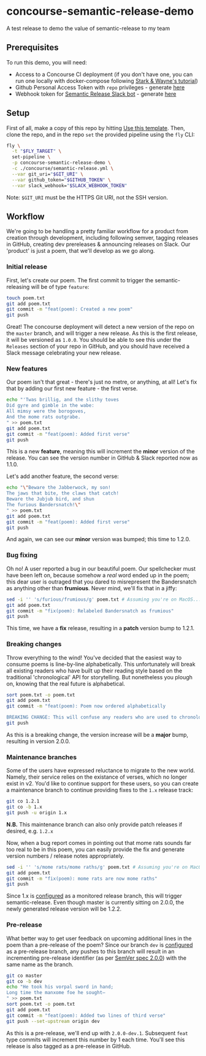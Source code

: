 # concourse-semantic-release-demo
A test release to demo the value of semantic-release to my team

## Prerequisites
To run this demo, you will need:
* Access to a Concourse CI deployment (if you don't have one, you can run one locally with docker-compose following [Stark & Wayne's tutorial](https://github.com/starkandwayne/concourse-tutorial))
* Github Personal Access Token with `repo` privileges - generate [here](https://github.com/settings/tokens/new)
* Webhook token for [Semantic Release Slack bot](https://github.com/juliuscc/semantic-release-slack-bot) - generate [here](https://github.com/juliuscc/semantic-release-slack-bot#slack-app-installation)

## Setup
First of all, make a copy of this repo by hitting [Use this template](https://github.com/coro/concourse-semantic-release-demo/generate).
Then, clone the repo, and in the repo `set` the provided pipeline using the `fly` CLI:

```bash
fly \
  -t "$FLY_TARGET" \
  set-pipeline \
  -p concourse-semantic-release-demo \
  -c ./concourse/semantic-release.yml \
  --var git_uri="$GIT_URI" \
  --var github_token="$GITHUB_TOKEN" \
  --var slack_webhook="$SLACK_WEBHOOK_TOKEN"
```
Note: `$GIT_URI` must be the HTTPS Git URI, not the SSH version.

## Workflow
We're going to be handling a pretty familiar workflow for a product from creation through development, including following semver, tagging releases in GitHub, creating dev prereleases & announcing releases on Slack. Our 'product' is just a poem, that we'll develop as we go along. 

### Initial release
First, let's create our poem. The first commit to trigger the semantic-releasing will be of type `feature`:

```bash
touch poem.txt
git add poem.txt
git commit -m "feat(poem): Created a new poem"
git push
```

Great! The concourse deployment will detect a new version of the repo on the `master` branch, and will trigger a new release. As this is the first release, it will be versioned as `1.0.0`. You should be able to see this under the `Releases` section of your repo in GitHub, and you should have received a Slack message celebrating your new release.

### New features
Our poem isn't that great - there's just no metre, or anything, at all! Let's fix that by adding our first new feature - the first verse.

```bash
echo "'Twas brillig, and the slithy toves
Did gyre and gimble in the wabe:
All mimsy were the borogoves,
And the mome rats outgrabe.
" >> poem.txt
git add poem.txt
git commit -m "feat(poem): Added first verse"
git push
```

This is a new **feature**, meaning this will increment the **minor** version of the release. You can see the version number in GitHub & Slack reported now as 1.1.0.

Let's add another feature, the second verse:

```bash
echo "\"Beware the Jabberwock, my son!
The jaws that bite, the claws that catch!
Beware the Jubjub bird, and shun
The furious Bandersnatch!\"
" >> poem.txt
git add poem.txt
git commit -m "feat(poem): Added first verse"
git push
```

And again, we can see our **minor** version was bumped; this time to 1.2.0.

### Bug fixing
Oh no! A user reported a bug in our beautiful poem. Our spellchecker must have been left on, because somehow a *real* word ended up in the poem; this dear user is outraged that you dared to misrepresent the Bandersnatch as anything other than **frumious**. Never mind, we'll fix that in a jiffy:

```bash
sed -i '' 's/furious/frumious/g' poem.txt # Assuming you're on MacOS...
git add poem.txt
git commit -m "fix(poem): Relabeled Bandersnatch as frumious"
git push
```

This time, we have a **fix** release, resulting in a **patch** version bump to 1.2.1.

### Breaking changes
Throw everything to the wind! You've decided that the easiest way to consume poems is line-by-line alphabetically. This unfortunately will break all existing readers who have built up their reading style based on the traditional 'chronological' API for storytelling. But nonetheless you plough on, knowing that the real future is alphabetical. 

```bash
sort poem.txt -o poem.txt
git add poem.txt
git commit -m "feat(poem): Poem now ordered alphabetically

BREAKING CHANGE: This will confuse any readers who are used to chronological storytelling"
git push
```

As this is a breaking change, the version increase will be a **major** bump, resulting in version 2.0.0.

### Maintenance branches
Some of the users have expressed reluctance to migrate to the new world. Namely, their service relies on the existance of verses, which no longer exist in v2. You'd like to continue support for these users, so you can create a maintenance branch to continue providing fixes to the `1.x` release track:

```bash
git co 1.2.1
git co -b 1.x
git push -u origin 1.x
```
**N.B.** This maintenance branch can also only provide patch releases if desired, e.g. `1.2.x`

Now, when a bug report comes in pointing out that mome rats sounds far too real to be in this poem, you can easily provide the fix and generate version numbers / release notes appropriately.

```bash
sed -i '' 's/mome rats/mome raths/g' poem.txt # Assuming you're on MacOS...
git add poem.txt
git commit -m "fix(poem): mome rats are now mome raths"
git push
```

Since 1.x is [configured](https://github.com/coro/concourse-semantic-release-demo/blob/b02598ce135ff4eafbad204cf6437b704dc182c4/.releaserc#L3) as a monitored release branch, this will trigger semantic-release. Even though master is currently sitting on 2.0.0, the newly generated release version will be 1.2.2.

### Pre-release
What better way to get user feedback on upcoming additional lines in the poem than a pre-release of the poem? Since our branch `dev` is [configured](https://github.com/coro/concourse-semantic-release-demo/blob/b02598ce135ff4eafbad204cf6437b704dc182c4/.releaserc#L5) as a pre-release branch, any pushes to this branch will result in an incrementing pre-release identifier (as per [SemVer spec 2.0.0](https://semver.org/#spec-item-9)) with the same name as the branch.

```bash
git co master
git co -b dev
echo "He took his vorpal sword in hand;
Long time the manxome foe he sought—
" >> poem.txt
sort poem.txt -o poem.txt
git add poem.txt
git commit -m "feat(poem): Added two lines of third verse"
git push --set-upstream origin dev
```

As this is a pre-release, we'll end up with `2.0.0-dev.1`. Subsequent `feat` type commits will increment this number by 1 each time. You'll see this release is also tagged as a pre-release in GitHub.
